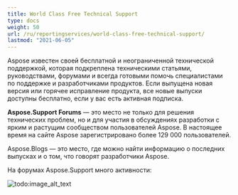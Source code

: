 ```yaml
---
title: World Class Free Technical Support
type: docs
weight: 50
url: /ru/reportingservices/world-class-free-technical-support/
lastmod: "2021-06-05"
---
```


Aspose известен своей бесплатной и неограниченной технической поддержкой, которая подкреплена техническими статьями, руководствами, форумами и всегда готовыми помочь специалистами по поддержке и разработчиками продуктов. Если выпущена новая версия или горячее исправление продукта, все новые выпуски доступны бесплатно, если у вас есть активная подписка.

**Aspose.Support Forums** — это место не только для решения технических проблем, но и для участия в обсуждениях разработки с ярким и растущим сообществом пользователей Aspose. В настоящее время на сайте Aspose зарегистрировано более 129 000 пользователей.

Aspose.Blogs — это место, где можно найти информацию о последних выпусках и о том, что говорят разработчики Aspose.

На форумах Aspose.Support много активности:

![todo:image_alt_text](world-class-free-technical-support.png)